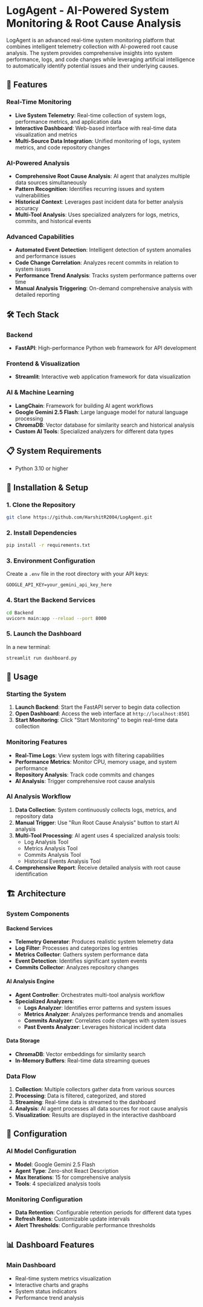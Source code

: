 # LogAgent - AI-Powered System Monitoring & Root Cause Analysis

LogAgent is an advanced real-time system monitoring platform that combines intelligent telemetry collection with AI-powered root cause analysis. The system provides comprehensive insights into system performance, logs, and code changes while leveraging artificial intelligence to automatically identify potential issues and their underlying causes.

## 🚀 Features

### Real-Time Monitoring
- **Live System Telemetry**: Real-time collection of system logs, performance metrics, and application data
- **Interactive Dashboard**: Web-based interface with real-time data visualization and metrics
- **Multi-Source Data Integration**: Unified monitoring of logs, system metrics, and code repository changes

### AI-Powered Analysis
- **Comprehensive Root Cause Analysis**: AI agent that analyzes multiple data sources simultaneously
- **Pattern Recognition**: Identifies recurring issues and system vulnerabilities
- **Historical Context**: Leverages past incident data for better analysis accuracy
- **Multi-Tool Analysis**: Uses specialized analyzers for logs, metrics, commits, and historical events

### Advanced Capabilities
- **Automated Event Detection**: Intelligent detection of system anomalies and performance issues
- **Code Change Correlation**: Analyzes recent commits in relation to system issues
- **Performance Trend Analysis**: Tracks system performance patterns over time
- **Manual Analysis Triggering**: On-demand comprehensive analysis with detailed reporting

## 🛠 Tech Stack

### Backend
- **FastAPI**: High-performance Python web framework for API development

### Frontend & Visualization
- **Streamlit**: Interactive web application framework for data visualization

### AI & Machine Learning
- **LangChain**: Framework for building AI agent workflows
- **Google Gemini 2.5 Flash**: Large language model for natural language processing
- **ChromaDB**: Vector database for similarity search and historical analysis
- **Custom AI Tools**: Specialized analyzers for different data types


## 📋 System Requirements

- Python 3.10 or higher

## 🚀 Installation & Setup

### 1. Clone the Repository
```bash
git clone https://github.com/HarshitR2004/LogAgent.git
```

### 2. Install Dependencies
```bash
pip install -r requirements.txt
```

### 3. Environment Configuration
Create a `.env` file in the root directory with your API keys:
```env
GOOGLE_API_KEY=your_gemini_api_key_here
```

### 4. Start the Backend Services
```bash
cd Backend
uvicorn main:app --reload --port 8000
```

### 5. Launch the Dashboard
In a new terminal:
```bash
streamlit run dashboard.py
```

## 🎯 Usage

### Starting the System
1. **Launch Backend**: Start the FastAPI server to begin data collection
2. **Open Dashboard**: Access the web interface at `http://localhost:8501`
3. **Start Monitoring**: Click "Start Monitoring" to begin real-time data collection

### Monitoring Features
- **Real-Time Logs**: View system logs with filtering capabilities
- **Performance Metrics**: Monitor CPU, memory usage, and system performance
- **Repository Analysis**: Track code commits and changes
- **AI Analysis**: Trigger comprehensive root cause analysis

### AI Analysis Workflow
1. **Data Collection**: System continuously collects logs, metrics, and repository data
2. **Manual Trigger**: Use "Run Root Cause Analysis" button to start AI analysis
3. **Multi-Tool Processing**: AI agent uses 4 specialized analysis tools:
   - Log Analysis Tool
   - Metrics Analysis Tool
   - Commits Analysis Tool
   - Historical Events Analysis Tool
4. **Comprehensive Report**: Receive detailed analysis with root cause identification

## 🏗 Architecture

### System Components

#### Backend Services
- **Telemetry Generator**: Produces realistic system telemetry data
- **Log Filter**: Processes and categorizes log entries
- **Metrics Collector**: Gathers system performance data
- **Event Detection**: Identifies significant system events
- **Commits Collector**: Analyzes repository changes

#### AI Analysis Engine
- **Agent Controller**: Orchestrates multi-tool analysis workflow
- **Specialized Analyzers**:
  - **Logs Analyzer**: Identifies error patterns and system issues
  - **Metrics Analyzer**: Analyzes performance trends and anomalies
  - **Commits Analyzer**: Correlates code changes with system issues
  - **Past Events Analyzer**: Leverages historical incident data

#### Data Storage
- **ChromaDB**: Vector embeddings for similarity search
- **In-Memory Buffers**: Real-time data streaming queues

### Data Flow
1. **Collection**: Multiple collectors gather data from various sources
2. **Processing**: Data is filtered, categorized, and stored
3. **Streaming**: Real-time data is streamed to the dashboard
4. **Analysis**: AI agent processes all data sources for root cause analysis
5. **Visualization**: Results are displayed in the interactive dashboard

## 🔧 Configuration

### AI Model Configuration
- **Model**: Google Gemini 2.5 Flash
- **Agent Type**: Zero-shot React Description
- **Max Iterations**: 15 for comprehensive analysis
- **Tools**: 4 specialized analysis tools

### Monitoring Configuration
- **Data Retention**: Configurable retention periods for different data types
- **Refresh Rates**: Customizable update intervals
- **Alert Thresholds**: Configurable performance thresholds

## 📊 Dashboard Features

### Main Dashboard
- Real-time system metrics visualization
- Interactive charts and graphs
- System status indicators
- Performance trend analysis





